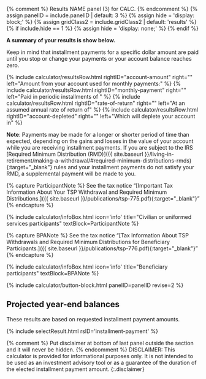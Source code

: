 {% comment %}
Results NAME panel (3) for CALC.
{% endcomment %}
{% assign panelID = include.panelID | default: 3 %}
{% assign hide = 'display: block;' %}
{% assign gridClass2 = include.gridClass2 | default: 'results' %}
{% if include.hide == 1 %} {% assign hide = 'display: none;' %} {% endif %}

<a name="result-top"></a>
<section id="panel-{{ panelID }}" class="calculator-panel" style="{{ hide }}" markdown="1">

__A summary of your results is show below.__

Keep in mind that installment payments for a specific dollar amount are paid until
you stop or change your payments or your account balance reaches zero.

<div class="results-grid-frame" markdown="1">
{% include calculator/resultsRow.html rightID="account-amount" right=""
  left="Amount from your account used for monthly payments:" %}
{% include calculator/resultsRow.html rightID="monthly-payment" right=""
  left="Paid in <span id='monthly-payment-choice'>periodic</span> installments of " %}
{% include calculator/resultsRow.html rightID="rate-of-return" right=""
  left="At an assumed annual rate of return of" %}
{% include calculator/resultsRow.html rightID="account-depleted" right=""
  left="<span id='deplete-text'>Which will deplete your account in</span>" %}

</div>

**Note**: Payments may be made for a longer or shorter period of time than expected, depending on the gains and
losses in the value of your account while you are receiving installment payments.  If you are subject to the IRS [Required Minimum Distribution (RMD)]({{ site.baseurl }}/living-in-retirement/making-a-withdrawal/#required-minimum-distributions-rmds){:target="\_blank"} rules and your installment payments do not satisfy your RMD, a supplemental payment will be made to you.

{% capture ParticipantNote %}
See the tax notice &#8220;[Important Tax Information About Your TSP Withdrawal and Required Minimum Distributions.]({{ site.baseurl }}/publications/tsp-775.pdf){:target="\_blank"}&#8221;
{% endcapture %}

{% include calculator/infoBox.html icon='info'
    title="Civilian or uniformed services participants"
    textBlock=ParticipantNote
%}

{% capture BPANote %}
See the tax notice &#8220;[Tax Information About TSP Withdrawals and Required Minimum Distributions for Beneficiary Participants.]({{ site.baseurl }}/publications/tsp-776.pdf){:target="\_blank"}&#8221;
{% endcapture %}

{% include calculator/infoBox.html icon='info'
    title="Beneficiary participants"
    textBlock=BPANote
%}

{% include calculator/button-block.html panelID=panelID revise=2 %}

## Projected year-end balances

These results are based on requested installment payment amounts.

{% include selectResult.html rsID='installment-payment' %}
<span id='installment-payment-footnote'></span>
</section>

{% comment %}
Put disclaimer at bottom of last panel outside the section and it will never be hidden.
{% endcomment %}
DISCLAIMER: This calculator is provided for informational purposes only. It is not intended
to be used as an investment advisory tool or as a guarantee of the duration of the elected
installment payment amount.
{:.disclaimer}
